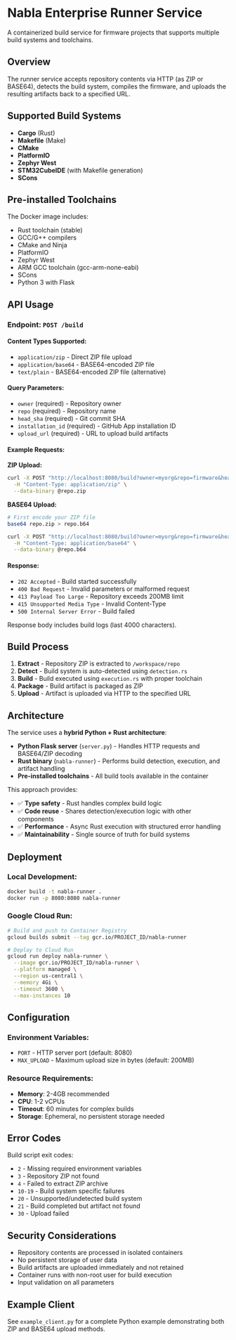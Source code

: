 # Nabla Enterprise Runner Service

A containerized build service for firmware projects that supports multiple build systems and toolchains.

## Overview

The runner service accepts repository contents via HTTP (as ZIP or BASE64), detects the build system, compiles the firmware, and uploads the resulting artifacts back to a specified URL.

## Supported Build Systems

- **Cargo** (Rust)
- **Makefile** (Make)
- **CMake**
- **PlatformIO**
- **Zephyr West**
- **STM32CubeIDE** (with Makefile generation)
- **SCons**

## Pre-installed Toolchains

The Docker image includes:
- Rust toolchain (stable)
- GCC/G++ compilers
- CMake and Ninja
- PlatformIO
- Zephyr West
- ARM GCC toolchain (gcc-arm-none-eabi)
- SCons
- Python 3 with Flask

## API Usage

### Endpoint: `POST /build`

#### Content Types Supported:
- `application/zip` - Direct ZIP file upload
- `application/base64` - BASE64-encoded ZIP file
- `text/plain` - BASE64-encoded ZIP file (alternative)

#### Query Parameters:
- `owner` (required) - Repository owner
- `repo` (required) - Repository name  
- `head_sha` (required) - Git commit SHA
- `installation_id` (required) - GitHub App installation ID
- `upload_url` (required) - URL to upload build artifacts

#### Example Requests:

**ZIP Upload:**
```bash
curl -X POST "http://localhost:8080/build?owner=myorg&repo=firmware&head_sha=abc123&installation_id=12345&upload_url=https://api.example.com/upload" \
  -H "Content-Type: application/zip" \
  --data-binary @repo.zip
```

**BASE64 Upload:**
```bash
# First encode your ZIP file
base64 repo.zip > repo.b64

curl -X POST "http://localhost:8080/build?owner=myorg&repo=firmware&head_sha=abc123&installation_id=12345&upload_url=https://api.example.com/upload" \
  -H "Content-Type: application/base64" \
  --data-binary @repo.b64
```

#### Response:
- `202 Accepted` - Build started successfully
- `400 Bad Request` - Invalid parameters or malformed request
- `413 Payload Too Large` - Repository exceeds 200MB limit
- `415 Unsupported Media Type` - Invalid Content-Type
- `500 Internal Server Error` - Build failed

Response body includes build logs (last 4000 characters).

## Build Process

1. **Extract** - Repository ZIP is extracted to `/workspace/repo`
2. **Detect** - Build system is auto-detected using `detection.rs`
3. **Build** - Build executed using `execution.rs` with proper toolchain
4. **Package** - Build artifact is packaged as ZIP
5. **Upload** - Artifact is uploaded via HTTP to the specified URL

## Architecture

The service uses a **hybrid Python + Rust architecture**:

- **Python Flask server** (`server.py`) - Handles HTTP requests and BASE64/ZIP decoding
- **Rust binary** (`nabla-runner`) - Performs build detection, execution, and artifact handling
- **Pre-installed toolchains** - All build tools available in the container

This approach provides:
- ✅ **Type safety** - Rust handles complex build logic
- ✅ **Code reuse** - Shares detection/execution logic with other components
- ✅ **Performance** - Async Rust execution with structured error handling
- ✅ **Maintainability** - Single source of truth for build systems

## Deployment

### Local Development:
```bash
docker build -t nabla-runner .
docker run -p 8080:8080 nabla-runner
```

### Google Cloud Run:
```bash
# Build and push to Container Registry
gcloud builds submit --tag gcr.io/PROJECT_ID/nabla-runner

# Deploy to Cloud Run
gcloud run deploy nabla-runner \
  --image gcr.io/PROJECT_ID/nabla-runner \
  --platform managed \
  --region us-central1 \
  --memory 4Gi \
  --timeout 3600 \
  --max-instances 10
```

## Configuration

### Environment Variables:
- `PORT` - HTTP server port (default: 8080)
- `MAX_UPLOAD` - Maximum upload size in bytes (default: 200MB)

### Resource Requirements:
- **Memory**: 2-4GB recommended
- **CPU**: 1-2 vCPUs
- **Timeout**: 60 minutes for complex builds
- **Storage**: Ephemeral, no persistent storage needed

## Error Codes

Build script exit codes:
- `2` - Missing required environment variables
- `3` - Repository ZIP not found
- `4` - Failed to extract ZIP archive
- `10-19` - Build system specific failures
- `20` - Unsupported/undetected build system
- `21` - Build completed but artifact not found
- `30` - Upload failed

## Security Considerations

- Repository contents are processed in isolated containers
- No persistent storage of user data
- Build artifacts are uploaded immediately and not retained
- Container runs with non-root user for build execution
- Input validation on all parameters

## Example Client

See `example_client.py` for a complete Python example demonstrating both ZIP and BASE64 upload methods.